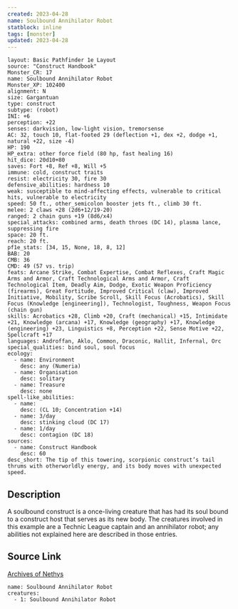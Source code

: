 ```yaml
---
created: 2023-04-28
name: Soulbound Annihilator Robot
statblock: inline
tags: [monster]
updated: 2023-04-28
---
```

```statblock
layout: Basic Pathfinder 1e Layout
source: "Construct Handbook"
Monster_CR: 17
name: Soulbound Annihilator Robot
Monster_XP: 102400
alignment: N
size: Gargantuan
type: construct
subtype: (robot)
INI: +6
perception: +22
senses: darkvision, low-light vision, tremorsense
AC: 32, touch 10, flat-footed 29 (deflection +1, dex +2, dodge +1, natural +22, size -4)
HP: 190
HP_extra: other force field (80 hp, fast healing 16)
hit_dice: 20d10+80
saves: Fort +8, Ref +8, Will +5
immune: cold, construct traits
resist: electricity 30, fire 30
defensive_abilities: hardness 10
weak: susceptible to mind-affecting effects, vulnerable to critical hits, vulnerable to electricity
speed: 50 ft., other_semicolon booster jets ft., climb 30 ft.
melee: 2 claws +28 (2d6+12/19-20)
ranged: 2 chain guns +19 (8d6/x4)
special_attacks: combined arms, death throes (DC 14), plasma lance, suppressing fire
space: 20 ft.
reach: 20 ft.
pf1e_stats: [34, 15, None, 18, 8, 12]
BAB: 20
CMB: 36
CMD: 49 (57 vs. trip)
feats: Arcane Strike, Combat Expertise, Combat Reflexes, Craft Magic Arms and Armor, Craft Technological Arms and Armor, Craft Technological Item, Deadly Aim, Dodge, Exotic Weapon Proficiency (firearms), Great Fortitude, Improved Critical (claw), Improved Initiative, Mobility, Scribe Scroll, Skill Focus (Acrobatics), Skill Focus (Knowledge [engineering]), Technologist, Toughness, Weapon Focus (chain gun)
skills: Acrobatics +28, Climb +20, Craft (mechanical) +15, Intimidate +21, Knowledge (arcana) +17, Knowledge (geography) +17, Knowledge (engineering) +23, Linguistics +8, Perception +22, Sense Motive +22, Spellcraft +17
languages: Androffan, Aklo, Common, Draconic, Hallit, Infernal, Orc
special_qualities: bind soul, soul focus
ecology:
  - name: Environment
    desc: any (Numeria)
  - name: Organisation
    desc: solitary
  - name: Treasure
    desc: none
spell-like_abilities:
  - name:
    desc: (CL 10; Concentration +14)
  - name: 3/day
    desc: stinking cloud (DC 17)
  - name: 1/day
    desc: contagion (DC 18)
sources:
  - name: Construct Handbook
    desc: 60
desc_short: The tip of this towering, scorpionic construct’s tail thrums with otherworldly energy, and its body moves with unexpected speed.
```
## Description
A soulbound construct is a once-living creature that has had its soul bound to a construct host that serves as its new body. The creatures involved in this example are a Technic League captain and an annihilator robot; any abilities not explained here are described in those entries.
## Source Link
[Archives of Nethys](https://aonprd.com/MonsterDisplay.aspx?ItemName=Soulbound%20Annihilator%20Robot)
```encounter-table
name: Soulbound Annihilator Robot
creatures:
  - 1: Soulbound Annihilator Robot
```
